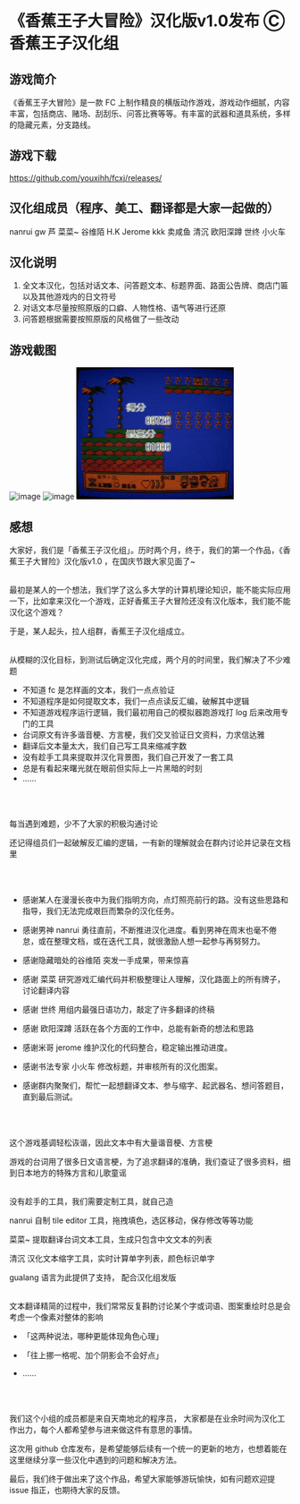 # 《香蕉王子大冒险》汉化版v1.0发布 Ⓒ香蕉王子汉化组

## 游戏简介

《香蕉王子大冒险》是一款 FC 上制作精良的横版动作游戏，游戏动作细腻，内容丰富，包括商店、赌场、刮刮乐、问答比赛等等。有丰富的武器和道具系统，多样的隐藏元素，分支路线。

## 游戏下载
https://github.com/youxihh/fcxj/releases/

## 汉化组成员（程序、美工、翻译都是大家一起做的）

nanrui  gw  芦  菜菜~  谷维陌  H.K  Jerome  kkk  卖咸鱼  清沉  欧阳深蹲  世终  小火车

## 汉化说明

1. 全文本汉化，包括对话文本、问答题文本、标题界面、路面公告牌、商店门匾以及其他游戏内的日文符号
2. 对话文本尽量按照原版的口癖、人物性格、语气等进行还原
3. 问答题根据需要按照原版的风格做了一些改动

## 游戏截图

![image](https://github.com/youxihh/fcxj/blob/main/screencasts/%E5%AF%B9%E8%AF%9D.gif)
![image](https://github.com/youxihh/fcxj/blob/main/screencasts/%E5%BC%80%E5%9C%BA.gif)
![image](https://github.com/youxihh/fcxj/blob/main/screencasts/%E6%88%98%E6%96%97.gif)

## 感想

大家好，我们是「香蕉王子汉化组」。历时两个月，终于，我们的第一个作品，《香蕉王子大冒险》汉化版v1.0 ，在国庆节跟大家见面了~
<br/>
<br/>

最初是某人的一个想法，我们学了这么多大学的计算机理论知识，能不能实际应用一下，比如拿来汉化一个游戏，正好香蕉王子大冒险还没有汉化版本，我们能不能汉化这个游戏？

于是，某人起头，拉人组群，香蕉王子汉化组成立。
<br/>
<br/>

从模糊的汉化目标，到测试后确定汉化完成，两个月的时间里，我们解决了不少难题

- 不知道 fc 是怎样画的文本，我们一点点验证
- 不知道程序是如何提取文本，我们一点点读反汇编，破解其中逻辑
- 不知道游戏程序运行逻辑，我们最初用自己的模拟器跑游戏打 log 后来改用专门的工具
- 台词原文有许多谐音梗、方言梗，我们交叉验证日文资料，力求信达雅
- 翻译后文本量太大，我们自己写工具来缩减字数
- 没有趁手工具来提取并汉化背景图，我们自己开发了一套工具
- 总是有看起来曙光就在眼前但实际上一片黑暗的时刻
- ……
<br/>
<br/>

每当遇到难题，少不了大家的积极沟通讨论

还记得组员们一起破解反汇编的逻辑，一有新的理解就会在群内讨论并记录在文档里

<br/>
<br/>

- 感谢某人在漫漫长夜中为我们指明方向，点灯照亮前行的路。没有这些思路和指导，我们无法完成艰巨而繁杂的汉化任务。

- 感谢男神 nanrui 勇往直前，不断推进汉化进度。看到男神在周末也毫不倦怠，或在整理文档，或在迭代工具，就很激励人想一起参与再努努力。

- 感谢隐藏暗处的谷维陌 突发一手成果，带来惊喜

- 感谢 菜菜 研究游戏汇编代码并积极整理让人理解，汉化路面上的所有牌子，讨论翻译内容

- 感谢 世终 用组内最强日语功力，敲定了许多翻译的终稿

- 感谢 欧阳深蹲 活跃在各个方面的工作中，总能有新奇的想法和思路

- 感谢米哥 jerome 维护汉化的代码整合，稳定输出推动进度。

- 感谢书法专家 小火车 修改标题，并审核所有的汉化图案。

- 感谢群内聚聚们，帮忙一起想翻译文本、参与缩字、起武器名、想问答题目，直到最后测试。

<br/>
<br/>

这个游戏基调轻松诙谐，因此文本中有大量谐音梗、方言梗

游戏的台词用了很多日文语言梗，为了追求翻译的准确，我们查证了很多资料，细到日本地方的特殊方言和儿歌童谣
<br/>
<br/>

没有趁手的工具，我们需要定制工具，就自己造

nanrui 自制 tile editor 工具，拖拽填色，选区移动，保存修改等等功能

菜菜~ 提取翻译台词文本工具，生成只包含中文文本的列表

清沉 汉化文本缩字工具，实时计算单字列表，颜色标识单字

gualang 语言为此提供了支持， 配合汉化组发版
<br/>
<br/>

文本翻译精简的过程中，我们常常反复斟酌讨论某个字或词语、图案重绘时总是会考虑一个像素对整体的影响

- 「这两种说法，哪种更能体现角色心理」

- 「往上挪一格呢、加个阴影会不会好点」

- ……
<br/>
<br/>

我们这个小组的成员都是来自天南地北的程序员， 大家都是在业余时间为汉化工作出力，每个人都希望参与进来做这件有意思的事情。

这次用 github 仓库发布，是希望能够后续有一个统一的更新的地方，也想着能在这里继续分享一些汉化中遇到的问题和解决方法。

最后，我们终于做出来了这个作品，希望大家能够游玩愉快，如有问题欢迎提 issue 指正，也期待大家的反馈。
